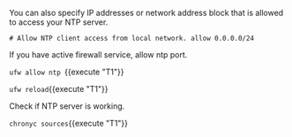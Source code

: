 You can also specify IP addresses or network address block that is allowed to access your NTP server.

`# Allow NTP client access from local network.
allow 0.0.0.0/24`

If you have active firewall service, allow ntp port.

`ufw allow ntp `{{execute "T1"}}

`ufw reload`{{execute "T1"}}

Check if NTP server is working.

`chronyc sources`{{execute "T1"}}